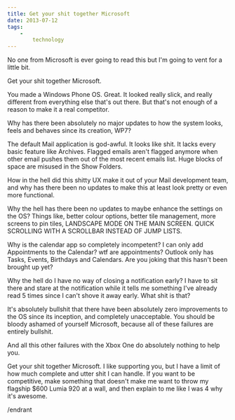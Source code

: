 ```yaml
---
title: Get your shit together Microsoft
date: 2013-07-12
tags:
    -
        technology
---
```


No one from Microsoft is ever going to read this but I'm going to vent for a little bit.

Get your shit together Microsoft.

You made a Windows Phone OS. Great. It looked really slick, and really different from everything else that's out there. But that's not enough of a reason to make it a real competitor.

Why has there been absolutely no major updates to how the system looks, feels and behaves since its creation, WP7?

The default Mail application is god-awful. It looks like shit. It lacks every basic feature like Archives. Flagged emails aren't flagged anymore when other email pushes them out of the most recent emails list. Huge blocks of space are misused in the Show Folders.

How in the hell did this shitty UX make it out of your Mail development team, and why has there been no updates to make this at least look pretty or even more functional.

Why the hell has there been no updates to maybe enhance the settings on the OS? Things like, better colour options, better tile management, more screens to pin tiles, LANDSCAPE MODE ON THE MAIN SCREEN. QUICK SCROLLING WITH A SCROLLBAR INSTEAD OF JUMP LISTS.

Why is the calendar app so completely incompetent? I can only add Appointments to the Calendar? wtf are appointments? Outlook only has Tasks, Events, Birthdays and Calendars. Are you joking that this hasn't been brought up yet?

Why the hell do I have no way of closing a notification early? I have to sit there and stare at the notification while it tells me something I've already read 5 times since I can't shove it away early. What shit is that?

It's absolutely bullshit that there have been absolutely zero improvements to the OS since its inception, and completely unacceptable. You should be bloody ashamed of yourself Microsoft, because all of these failures are entirely bullshit.

And all this other failures with the Xbox One do absolutely nothing to help you.

Get your shit together Microsoft. I like supporting you, but I have a limit of how much complete and utter shit I can handle. If you want to be competitive, make something that doesn't make me want to throw my flagship $600 Lumia 920 at a wall, and then explain to me like I was 4 why it's awesome.

/endrant
